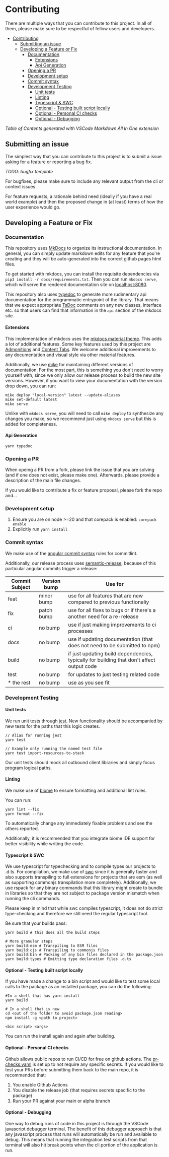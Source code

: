 # Contributing

There are multiple ways that you can contribute to this project.  In all of them, please
make sure to be respectful of fellow users and developers.

- [Contributing](#contributing)
  - [Submitting an issue](#submitting-an-issue)
  - [Developing a Feature or Fix](#developing-a-feature-or-fix)
    - [Documentation](#documentation)
      - [Extensions](#extensions)
      - [Api Generation](#api-generation)
    - [Opening a PR](#opening-a-pr)
    - [Development setup](#development-setup)
    - [Commit syntax](#commit-syntax)
    - [Development Testing](#development-testing)
      - [Unit tests](#unit-tests)
      - [Linting](#linting)
      - [Typescript \& SWC](#typescript--swc)
      - [Optional - Testing built script locally](#optional---testing-built-script-locally)
      - [Optional - Personal CI checks](#optional---personal-ci-checks)
      - [Optional - Debugging](#optional---debugging)
  
*Table of Contents generated with VSCode Markdown All In One extension*

## Submitting an issue

The simplest way that you can contribute to this project is to submit a issue asking for a
feature or reporting a bug fix.

*TODO: bugfix template*

For bugfixes, please make sure to include any relevant output from the cli or context issues.

For feature requests, a rationale behind need (ideally if you have a real world example) and then
the proposed change in (at least) terms of how the user experience would go.

## Developing a Feature or Fix

### Documentation

This repository uses [MkDocs](https://www.mkdocs.org/) to organize its instructional documentation.  In general, you can simply update
markdown edits for any feature that you're creating and they will be auto-generated into the correct github pages html files.

To get started with mkdocs, you can install the requisite dependencies via `pip3 install -r docs/requirements.txt`.  Then you can
run `mkdocs serve`, which will serve the rendered documentation site on [localhost:8080](localhost:8080).

This repository also uses [typedoc](https://typedoc.org/) to generate more rudimentary api documentation for the programmatic entrypoint
of the library.  That means that we expect appropriate [TsDoc](https://tsdoc.org/) comments on any new classes, interface etc. so that
users can find that information in the `api` section of the mkdocs site.

#### Extensions

This implementation of mkdocs uses the [mkdocs material theme](https://squidfunk.github.io/mkdocs-material/getting-started/).  This
adds a lot of additional features.  Some key features used by this project are [Admonitions](https://squidfunk.github.io/mkdocs-material/reference/admonitions/) and [Content Tabs](https://squidfunk.github.io/mkdocs-material/reference/content-tabs/).   We welcome additional improvements 
to any documentation and visual style via other material features.

Additionally, we use [mike](https://squidfunk.github.io/mkdocs-material/setup/setting-up-versioning/) for maintaining different versions
of documentation.  For the most part, this is something you don't need to worry yourself with, since we only allow our release process to build
the new site versions.  However, if you want to view your documentation with the version drop down, you can run:

```shell
mike deploy "local-version" latest --update-aliases
mike set-default latest
mike serve
```

Unlike with `mkdocs serve`, you will need to call `mike deploy` to synthesize any changes you make, so we recommend just using `mkdocs serve` but this is
added for completeness.

#### Api Generation

`yarn typedoc`

### Opening a PR

When opeing a PR from a fork, please link the issue that you are solving (and if one does not exist, please make one).
Afterwards, please provide a description of the main file changes.

If you would like to contribute a fix or feature proposal, please fork the repo and...

### Development setup

1. Ensure you are on node >=20 and that corepack is enabled: `corepack enable`
2. Explicitly run `yarn install`

### Commit syntax

We make use of the [angular commit syntax](https://www.npmjs.com/package/@commitlint/config-angular) rules for commitlint.

Additionally, our release process uses [semantic-release](https://semantic-release.gitbook.io/semantic-release/), because of this
particular angular commits trigger a release:

| Commit Subject | Version bump | Use for                                                                                   |
|----------------|--------------|-------------------------------------------------------------------------------------------|
| feat           | minor bump   | use for all features that are new compared to previous functionaliy                       |
| fix            | patch bump   | use for all fixes to bugs or if there's a another need for a re-release                   |
| ci             | no bump      | use if just making improvements to ci processes                                           | 
| docs           | no bump      | use if updating documentation (that does not need to be submitted to npm)                 |
| build          | no bump      | if just updating build dependencies, typically for building that don't affect output code |
| test           | no bump      | for updates to just testing related code                                                  |
| * the rest     | no bump      | use as you see fit                                                                        |

### Development Testing

#### Unit tests

We run unit tests through [jest](https://jestjs.io/).  New functionality should be accompanied by new tests for the paths that
this logic creates.

```shell
// Alias for running jest
yarn test

// Example only running the named test file
yarn test import-resources-to-stack 
```

Our unit tests should mock all outbound client libraries and simply focus program logical paths.

#### Linting

We make use of [biome](https://biomejs.dev) to ensure formatting and additional lint rules.

You can run:

```shell
yarn lint --fix
yarn format --fix
```

To automatically change any immediately fixable problems and see the others reported.

Additionally, it is recommended that you integrate biome IDE support for better visibility while writing the code.

#### Typescript & SWC

We use typescript for typechecking and to compile types our projects to .d.ts.
For compilation, we make use of [swc](https://swc.rs/) since it is generally faster and also supports transpiling to full
extensions for projects that are esm (as well as supporting commonjs transpilation more completely).
Additionally, we use rspack for any binary commands that this library might create to bundle in libraries so that they 
are not subject to package version mismatch when running the cli commands.

Please keep in mind that while swc compiles typescript, it does not do strict type-checking and therefore we still need
the regular typescript tool.

Be sure that your builds pass:

```shell
yarn build # this does all the build steps

# More granular steps
yarn build:esm # Transpiling to ESM files
yarn build:cjs # Transpiling to commonjs files
yarn build:bin # Packing of any bin files declared in the package.json
yarn build:types # Emitting type declaration files .d.ts
```

#### Optional - Testing built script locally

If you have made a change to a bin script and would like to test some local calls to the package as an installed package, you can do the following:

```shell
#In a shell that has yarn install
yarn build

# In a shell that is new
cd <out of the folder to avoid package.json reading>
npm install -g <path to project>

<bin script> <args>
```

You can run the install again and again after building.

#### Optional - Personal CI checks

Github allows public repos to run CI/CD for free on github actions.  The [pr-checks.yaml](../.github/workflows/pr-checks.yaml) is set up
to not require any specific secrets.  If you would like to test your PRs before submitting them back to the main repo, it is recommended that:

1. You enable Github Actions
2. You disable the release job (that requires secrets specific to the package)
3. Run your PR against your main or alpha branch

#### Optional - Debugging

One way to debug runs of code in this project is through the VSCode javascript debugger terminal.  The benefit of this debugger approach
is that any javascript process that runs will automatically be run and available to debug.  This means that running the integration test
scripts from that terminal will also hit break points when the cli portion of the application is run.
